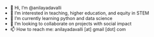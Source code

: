 - 👋 Hi, I’m @anilayadavalli
- 👀 I’m interested in teaching, higher education, and equity in STEM
- 🌱 I’m currently learning python and data science
- 💞️ I’m looking to collaborate on projects with social impact
- 📫 How to reach me: anilayadavalli [at] gmail [dot] com

<!---
anilayadavalli/anilayadavalli is a ✨ special ✨ repository because its `README.md` (this file) appears on your GitHub profile.
You can click the Preview link to take a look at your changes.
--->
